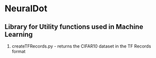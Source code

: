 # NeuralDot

## Library for Utility functions used in Machine Learning

1. createTFRecords.py - returns the CIFAR10 dataset in the TF Records format

